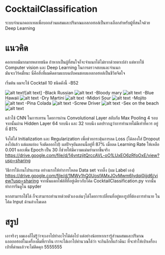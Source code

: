# CocktailClassification
ระบบจำแนกคอกเทลเพื่อบอกส่วนผสมและปริมาณแอลกอฮอล์เป็นทางเลือกสำหรับผู้ที่สนใจด้วย Deep Learning

# แนวคิด
คอกเทลมีมากมายหลายชนิด ถ้าหากเป็นผู้ที่สนใจก็จะจำแนกได้ไม่ยากด้วยตาเปล่า แต่หากใช้ Computer vision และ Deep Learning ในการตรวจสอบและจำแนก \
มันจะเวิร์คมั้ยนะ นี่คือสิ่งที่ผมคิดตามแบบฉบับคนชอบแอลกอฮอล์เป็นชีวิตจิตใจ

เริ่มต้น ผมจะใช้ Cocktail 10 ชนิดดังนี้
-B52

![alt text](https://media-cdn.tripadvisor.com/media/photo-s/0a/eb/68/0c/b52-cocktail-on-fire.jpg)![alt text]
-Black Russian
![alt text](https://i0.wp.com/www.himbuds.com/wp-content/uploads/2017/01/Black-Russian.jpg?fit=600%2C315)
-Bloody mary
![alt text](https://encrypted-tbn0.gstatic.com/images?q=tbn:ANd9GcQeKffZ4GWJtQaE_MW4AxNVY4G7Wm7KuZDVPX340wbO8jaVeZPZRA)
-Blue Hawaii
![alt text](https://bitzngiggles.com/wp-content/uploads/2018/05/Blue-Hawaiian-photo.jpg)
-Dry Martini
![alt text](https://i.pinimg.com/originals/84/5a/79/845a790de7cd56b49019ad1d9d94b062.jpg)
-Midori Sour
![alt text](https://cdn.liquor.com/wp-content/uploads/2017/02/01121823/midori-sour-720x720-recipe.jpg)
-Mojito
![alt text](https://www.jamieoliver.com/drinks-tube/wp-content/uploads/2014/06/Mojito.jpg)
-Pina Colada
![alt text](http://www.gourmetgadgetry.com/wp-content/uploads/2015/01/Pina-Colada.jpg)
-Screw Driver
![alt text](https://www.ndtv.com/cooks/images/screwdriver-620.png)
-Sex on the beach
![alt text](https://andpour.com/media/catalog/product/cache/3e0e5d06d2a14e7c80c1b508d42bc248/a/p/ap_sex-on-the-beach.jpg)

แล้วใช้ CNN ในการเทรน โดยการผ่าน Convolutional Layer สลับกับ Max Pooling 4 รอบ จากนั้นผ่าน Hidden Layer 64 รอบนึง และ 32 รอบนึง
ผลปรากฎว่าการทำนายไม่ดีเท่าที่ควร อยู่ที่ 81% 

จึงได้ใส่ Initialization และ Regularization เพื่อช่วยกระตุ้นการลด Loss (ได้ลองใส่ Dropout ลงไปแล้ว แต่ผลแย่ลง จึงตัดออกไป)
ผลปัจจุบันตอนนี้อยู่ที่ 87% เมื่อลด Learning Rate ให้เหลือ 0.001 และเพิ่ม Epoch เป็น 30 ก็ช่วยให้มีความแม่นยำมากขึ้นจริง
https://drive.google.com/file/d/14vntzjitQrccAVL-oO1LUxEO6zRfoOxE/view?usp=sharing


วิธีการใช้งานโปรแกรม
อย่างแรกให้ทำการโหลด Data set จากลิ๊ง (ผม Label เอง)
https://drive.google.com/file/d/1MWy1hQ0UosfAMxJOvMwm6Iydqi0ijjd6/view?usp=sharing
จากนั้นแตกไฟล์ที่ที่อยู่เดียวกับโค้ด CocktailClassification.py 
จากนั้นทำการรันดูใน spyder 

หากสามารถใช้ได้ ก็จะสามารถทำนายด้วยตัวเองเล่นๆได้โดยการเปลี่ยนที่อยู่ของรูปที่ต้องการทำนาย ในโค้ด Input ด้านล่างโมเดล


# สรูป
เอาจริงๆ ผมเองก็ไม่รู้ว่าจะเอาไปทำอะไรได้ต่อไป แต่อย่างน้อยหากเรารู้ส่วนผสมและปริมาณแอลกอฮอล์ในเครื่องดื่มที่เรากิน
เราจะได้เอาไปคำนวณได้ว่า จะกินอีกกี่แก้วดีนะ ที่จะทำให้เป่าเครื่องเป่าที่ด่านแล้วจะไม่ติดคุก 5555555

